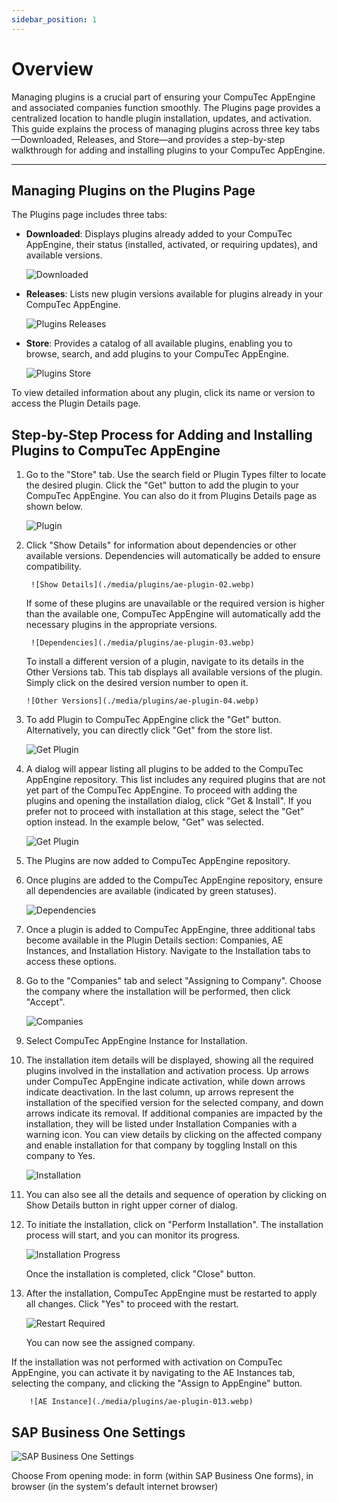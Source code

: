 ```yaml
---
sidebar_position: 1
---
```


# Overview

Managing plugins is a crucial part of ensuring your CompuTec AppEngine and associated companies function smoothly. The Plugins page provides a centralized location to handle plugin installation, updates, and activation. This guide explains the process of managing plugins across three key tabs—Downloaded, Releases, and Store—and provides a step-by-step walkthrough for adding and installing plugins to your CompuTec AppEngine.

---

## Managing Plugins on the Plugins Page

The Plugins page includes three tabs:

- **Downloaded**: Displays plugins already added to your CompuTec AppEngine, their status (installed, activated, or requiring updates), and available versions.

    ![Downloaded](./media/plugins/plugins-downloaded.webp)

- **Releases**: Lists new plugin versions available for plugins already in your CompuTec AppEngine.

    ![Plugins Releases](./media/plugins/plugins-releases.webp)

- **Store**: Provides a catalog of all available plugins, enabling you to browse, search, and add plugins to your CompuTec AppEngine.

    ![Plugins Store](./media/plugins/plugins-store.webp)

To view detailed information about any plugin, click its name or version to access the Plugin Details page.

## Step-by-Step Process for Adding and Installing Plugins to CompuTec AppEngine

1. Go to the "Store" tab. Use the search field or Plugin Types filter to locate the desired plugin.
Click the "Get" button to add the plugin to your CompuTec AppEngine. You can also do it from Plugins Details page as shown below.

    ![Plugin](./media/plugins/ae-plugin-01.webp)

2. Click "Show Details" for information about dependencies or other available versions. Dependencies will automatically be added to ensure compatibility.

        ![Show Details](./media/plugins/ae-plugin-02.webp)

    If some of these plugins are unavailable or the required version is higher than the available one, CompuTec AppEngine will automatically add the necessary plugins in the appropriate versions.

        ![Dependencies](./media/plugins/ae-plugin-03.webp)

    To install a different version of a plugin, navigate to its details in the Other Versions tab. This tab displays all available versions of the plugin. Simply click on the desired version number to open it.

       ![Other Versions](./media/plugins/ae-plugin-04.webp)

3. To add Plugin to CompuTec AppEngine click the "Get" button. Alternatively, you can directly click "Get" from the store list.

    ![Get Plugin](./media/plugins/ae-plugin-05.webp)

4. A dialog will appear listing all plugins to be added to the CompuTec AppEngine repository. This list includes any required plugins that are not yet part of the CompuTec AppEngine. To proceed with adding the plugins and opening the installation dialog, click "Get & Install". If you prefer not to proceed with installation at this stage, select the "Get" option instead. In the example below, "Get" was selected.

    ![Get Plugin](./media/plugins/ae-plugin-06.webp)

5. The Plugins are now added to CompuTec AppEngine repository.

6. Once plugins are added to the CompuTec AppEngine repository, ensure all dependencies are available (indicated by green statuses).

    ![Dependencies](./media/plugins/ae-plugin-07-01.webp)

7. Once a plugin is added to CompuTec AppEngine, three additional tabs become available in the Plugin Details section: Companies, AE Instances, and Installation History. Navigate to the Installation tabs to access these options.

8. Go to the "Companies" tab and select "Assigning to Company". Choose the company where the installation will be performed, then click "Accept".

    ![Companies](./media/plugins/plugins-co.webp)

9. Select CompuTec AppEngine Instance for Installation.

10. The installation item details will be displayed, showing all the required plugins involved in the installation and activation process. Up arrows under CompuTec AppEngine indicate activation, while down arrows indicate deactivation. In the last column, up arrows represent the installation of the specified version for the selected company, and down arrows indicate its removal. If additional companies are impacted by the installation, they will be listed under Installation Companies with a warning icon. You can view details by clicking on the affected company and enable installation for that company by toggling Install on this company to Yes.

    ![Installation](./media/plugins/ae-plugin-09.webp)

11. You can also see all the details and sequence of operation by clicking on Show Details button in right upper corner of dialog.

12. To initiate the installation, click on "Perform Installation". The installation process will start, and you can monitor its progress.

    ![Installation Progress](./media/plugins/ae-plugin-011.webp)

    Once the installation is completed, click "Close" button.

13. After the installation, CompuTec AppEngine must be restarted to apply all changes. Click "Yes" to proceed with the restart.

    ![Restart Required](./media/plugins/ae-plugin-012.webp)

    You can now see the assigned company.

If the installation was not performed with activation on CompuTec AppEngine, you can activate it by navigating to the AE Instances tab, selecting the company, and clicking the "Assign to AppEngine" button.

        ![AE Instance](./media/plugins/ae-plugin-013.webp)

## SAP Business One Settings

![SAP Business One Settings](./media/plugins/ae-plugin-014.webp)

Choose From opening mode: in form (within SAP Business One forms), in browser (in the system's default internet browser)

